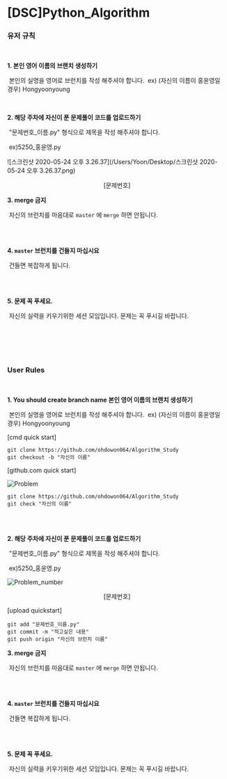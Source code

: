 # [DSC]Python_Algorithm

### 유저 규칙

<br>

**1. 본인 영어 이름의 브랜치 생성하기**

​	본인의 실명을 영어로 브런치를 작성 해주셔야 합니다.
​	ex) (자신의 이름이 홍윤영일 경우) Hongyoonyoung
<br>

<br>

**2. 해당 주차에 자신이 푼 문제풀이 코드를 업로드하기**

​	"문제번호_이름.py" 형식으로 제목을 작성 해주셔야 합니다.

​	ex)5250_홍윤영.py

![스크린샷 2020-05-24 오후 3.26.37](/Users/Yoon/Desktop/스크린샷 2020-05-24 오후 3.26.37.png) 

<center>[문제번호]</center>

**3. merge 금지**

​	자신의 브런치를 마음대로 `master` 에 `merge` 하면 안됩니다.

<br>

<br>

**4. `master` 브런치를 건들지 마십시요** 

​	건들면 복잡하게 됩니다.

<br>

<br>

**5. 문제 꼭 푸세요.**

​	자신의 실력을 키우기위한 세션 모임입니다. 문제는 꼭 푸시길 바랍니다.

<br>

<br>

<br>

<br>

### User Rules

<br>

**1. You should create branch name 본인 영어 이름의 브랜치 생성하기**

​	본인의 실명을 영어로 브런치를 작성 해주셔야 합니다.
​	ex) (자신의 이름이 홍윤영일 경우) Hongyoonyoung

[cmd quick start]

```shell
git clone https://github.com/ohdowon064/Algorithm_Study
git checkout -b "자신의 이름"
```

[github.com quick start]

![Problem](/Users/Yoon/Python_Algorithm/img/Problem.png)

```shell 
git clone https://github.com/ohdowon064/Algorithm_Study
git check "자신의 이름"
```

<br>

<br>

**2. 해당 주차에 자신이 푼 문제풀이 코드를 업로드하기**

​	"문제번호_이름.py" 형식으로 제목을 작성 해주셔야 합니다.

​	ex)5250_홍윤영.py

![Problem_number](/Users/Yoon/Python_Algorithm/img/Problem_number.png)

<center>[문제번호]</center>

[upload quickstart]

```shell
git add "문제번호_이름.py"
git commit -m "적고싶은 내용"
git push origin "자신의 브런치 이름"
```

**3. merge 금지**

​	자신의 브런치를 마음대로 `master` 에 `merge` 하면 안됩니다.

<br>

<br>

**4. `master` 브런치를 건들지 마십시요** 

​	건들면 복잡하게 됩니다.

<br>

<br>

**5. 문제 꼭 푸세요.**

​	자신의 실력을 키우기위한 세션 모임입니다. 문제는 꼭 푸시길 바랍니다.

<br>

<br>

<br>

<br>

<br>

###### 



